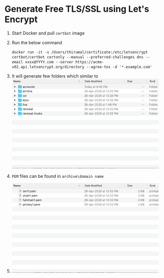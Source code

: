 # Generate Free TLS/SSL using Let's Encrypt

1. Start Docker and pull `certbot` image

2. Run the below command

	```
	docker run -it -v /Users/thirumal/certificate:/etc/letsencrypt certbot/certbot certonly --manual --preferred-challenges dns --email xxxx@YYYY.com --server https://acme-v02.api.letsencrypt.org/directory --agree-tos -d '*.example.com'
	
	``` 

3. It will generate few folders which similar to ![folder_structure](folder_structure.png)

4. `PEM` files can be found in `archive\domain name`

5. ![tls_files](tls_files.png)